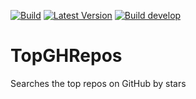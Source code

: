 [![Build](https://img.shields.io/github/workflow/status/litetex/TopGHRepos/Master%20CI)](https://github.com/litetex/TopGHRepos/actions?query=workflow%3A%22Master+CI%22)
[![Latest Version](https://img.shields.io/github/v/release/litetex/TopGHRepos)](https://github.com/litetex/TopGHRepos/releases)
[![Build develop](https://img.shields.io/github/workflow/status/litetex/TopGHRepos/Develop%20CI?label=build%20develop)](https://github.com/litetex/TopGHRepos/actions?query=workflow%3A%22Develop+CI%22)

# TopGHRepos
Searches the top repos on GitHub by stars
